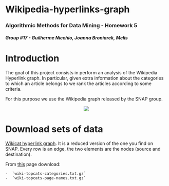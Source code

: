 # Wikipedia-hyperlinks-graph
### Algorithmic Methods for Data Mining - Homework 5
##### Group #17 - Guilherme Nicchio, Joanna Broniarek, Melis
##### 

Introduction
======

The goal of this project consists in perform an analysis of the Wikipedia Hyperlink graph. In particular, given extra information about the categories to which an article belongs to we rank the articles according to some criteria.

For this purpose we use the Wikipedia graph released by the SNAP group.

<div style="text-align:center"><img src ="https://cryptobriefing.com/wp-content/uploads/2018/04/Wikipedia-and-Request-Network-enable-donors-to-donate-in-cryptocurrency.jpg" /></div>

Download sets of data
======

[Wikicat hyperlink graph](https://drive.google.com/file/d/1ghPJ4g6XMCUDFQ2JPqAVveLyytG8gBfL/view?usp=sharing).  It is a reduced version of the one you find on SNAP. Every row is an edge, the two elements are the nodes (source and destination).

From [this](https://snap.stanford.edu/data/wiki-topcats.html) page download:

	-  `wiki-topcats-categories.txt.gz`
	-  `wiki-topcats-page-names.txt.gz`
